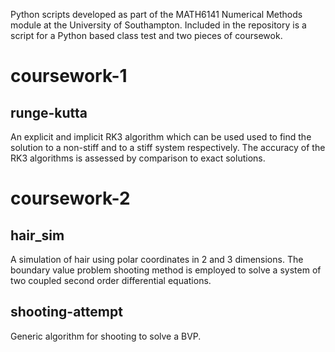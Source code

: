 Python scripts developed as part of the MATH6141 Numerical Methods module at the University of Southampton. Included in the repository is a script for a Python based class test and two pieces of coursewok.

# coursework-1
## runge-kutta
  An explicit and implicit RK3 algorithm which can be used used to find the solution to a non-stiff and to a stiff system respectively. The accuracy of the RK3 algorithms is assessed by comparison to exact solutions.
  
# coursework-2
## hair_sim
  A simulation of hair using polar coordinates in 2 and 3 dimensions. The boundary value problem shooting method is employed to solve a system of two coupled second order differential equations.
## shooting-attempt
  Generic algorithm for shooting to solve a BVP.
